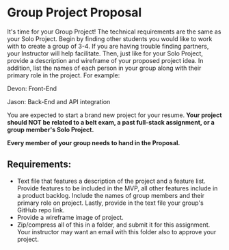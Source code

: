 # Group Project Proposal

It's time for your Group Project!  The technical requirements are the same as your Solo Project. Begin by finding other students you would like to work with to create a group of 3-4.  If you are having trouble finding partners, your Instructor will help facilitate.  Then, just like for your Solo Project, provide a description and wireframe of your proposed project idea.  In addition, list the names of each person in your group along with their primary role in the project.  For example:

Devon: Front-End

Jason: Back-End and API integration

You are expected to start a brand new project for your resume. **Your project should NOT be related to a belt exam, a past full-stack assignment, or a group member's Solo Project.**

**Every member of your group needs to hand in the Proposal.**

## Requirements:

- Text file that features a description of the project and a feature list. Provide features to be included in the MVP, all other features include in a product backlog. Include the names of group members and their primary role on project. Lastly, provide in the text file your group's GitHub repo link.
- Provide a wireframe image of project.
- Zip/compress all of this in a folder, and submit it for this assignment. Your instructor may want an email with this folder also to approve your project.
